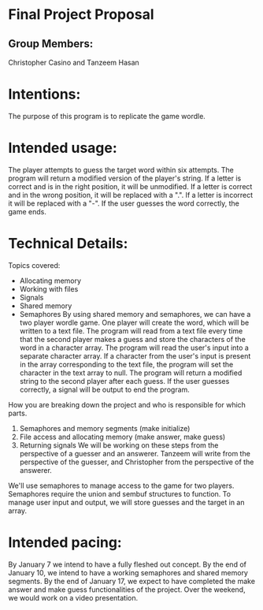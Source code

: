# Final Project Proposal

## Group Members:

Christopher Casino and Tanzeem Hasan

# Intentions:

The purpose of this program is to replicate the game wordle.

# Intended usage:

The player attempts to guess the target word within six attempts. The program will return a modified version of the player's string. If a letter is correct and is in the right position, it will be unmodified. If a letter is correct and in the wrong position, it will be replaced with a ".". If a letter is incorrect it will be replaced with a "-". If the user guesses the word correctly, the game ends.

# Technical Details:

Topics covered:
- Allocating memory
- Working with files
- Signals
- Shared memory
- Semaphores
By using shared memory and semaphores, we can have a two player wordle game. One player will create the word, which will be written to a text file. The program will read from a text file every time that the second player makes a guess and store the characters of the word in a character array. The program will read the user's input into a separate character array. If a character from the user's input is present in the array corresponding to the text file, the program will set the character in the text array to null. The program will return a modified string to the second player after each guess. If the user guesses correctly, a signal will be output to end the program.

How you are breaking down the project and who is responsible for which parts.
1. Semaphores and memory segments (make initialize)
2. File access and allocating memory (make answer, make guess)
3. Returning signals
We will be working on these steps from the perspective of a guesser and an answerer. Tanzeem will write from the perspective of the guesser, and Christopher from the perspective of the answerer.

We'll use semaphores to manage access to the game for two players. Semaphores require the union and sembuf structures to function. To manage user input and output, we will store guesses and the target in an array.


# Intended pacing:
By January 7 we intend to have a fully fleshed out concept.
By the end of January 10, we intend to have a working semaphores and shared memory segments.
By the end of January 17, we expect to have completed the make answer and make guess functionalities of the project.
Over the weekend, we would work on a video presentation.
